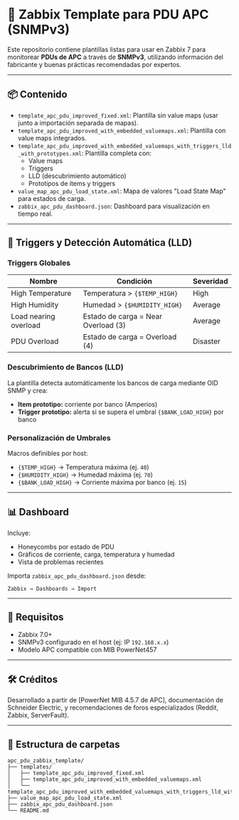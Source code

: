 # 🧰 Zabbix Template para PDU APC (SNMPv3)

Este repositorio contiene plantillas listas para usar en Zabbix 7 para monitorear **PDUs de APC** a través de **SNMPv3**, utilizando información del fabricante y buenas prácticas recomendadas por expertos.

---

## 📦 Contenido

- `template_apc_pdu_improved_fixed.xml`: Plantilla sin value maps (usar junto a importación separada de mapas).
- `template_apc_pdu_improved_with_embedded_valuemaps.xml`: Plantilla con value maps integrados.
- `template_apc_pdu_improved_with_embedded_valuemaps_with_triggers_lld_with_prototypes.xml`: Plantilla completa con:
  - Value maps
  - Triggers
  - LLD (descubrimiento automático)
  - Prototipos de ítems y triggers
- `value_map_apc_pdu_load_state.xml`: Mapa de valores "Load State Map" para estados de carga.
- `zabbix_apc_pdu_dashboard.json`: Dashboard para visualización en tiempo real.

---

## 🧠 Triggers y Detección Automática (LLD)

### Triggers Globales

| Nombre                             | Condición                                                    | Severidad |
|------------------------------------|---------------------------------------------------------------|-----------|
| High Temperature                   | Temperatura > `{$TEMP_HIGH}`                                  | High      |
| High Humidity                      | Humedad > `{$HUMIDITY_HIGH}`                                  | Average   |
| Load nearing overload              | Estado de carga = Near Overload (3)                           | Average   |
| PDU Overload                       | Estado de carga = Overload (4)                                | Disaster  |

### Descubrimiento de Bancos (LLD)

La plantilla detecta automáticamente los bancos de carga mediante OID SNMP y crea:

- **Item prototipo:** corriente por banco (Amperios)
- **Trigger prototipo:** alerta si se supera el umbral `{$BANK_LOAD_HIGH}` por banco

### Personalización de Umbrales

Macros definibles por host:

- `{$TEMP_HIGH}` → Temperatura máxima (ej. `40`)
- `{$HUMIDITY_HIGH}` → Humedad máxima (ej. `70`)
- `{$BANK_LOAD_HIGH}` → Corriente máxima por banco (ej. `15`)

---

## 📊 Dashboard

Incluye:

- Honeycombs por estado de PDU
- Gráficos de corriente, carga, temperatura y humedad
- Vista de problemas recientes

Importa `zabbix_apc_pdu_dashboard.json` desde:
```
Zabbix → Dashboards → Import
```

---

## 🚀 Requisitos

- Zabbix 7.0+
- SNMPv3 configurado en el host (ej: IP `192.168.x.x`)
- Modelo APC compatible con MIB PowerNet457

---

## 🛠️ Créditos

Desarrollado a partir de [PowerNet MIB 4.5.7 de APC], documentación de Schneider Electric, y recomendaciones de foros especializados (Reddit, Zabbix, ServerFault).

---

## 📂 Estructura de carpetas

```
apc_pdu_zabbix_template/
├── templates/
│   ├── template_apc_pdu_improved_fixed.xml
│   ├── template_apc_pdu_improved_with_embedded_valuemaps.xml
│   └── template_apc_pdu_improved_with_embedded_valuemaps_with_triggers_lld_with_prototypes.xml
├── value_map_apc_pdu_load_state.xml
├── zabbix_apc_pdu_dashboard.json
└── README.md
```
